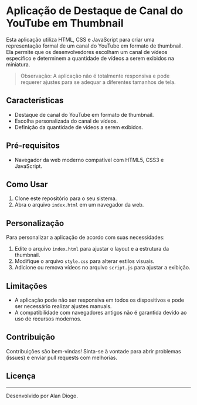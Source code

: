 # Aplicação de Destaque de Canal do YouTube em Thumbnail

Esta aplicação utiliza HTML, CSS e JavaScript para criar uma representação formal de um canal do YouTube em formato de thumbnail. Ela permite que os desenvolvedores escolham um canal de vídeos específico e determinem a quantidade de vídeos a serem exibidos na miniatura.

> Observação: A aplicação não é totalmente responsiva e pode requerer ajustes para se adequar a diferentes tamanhos de tela.


## Características

- Destaque de canal do YouTube em formato de thumbnail.
- Escolha personalizada do canal de vídeos.
- Definição da quantidade de vídeos a serem exibidos.

## Pré-requisitos

- Navegador da web moderno compatível com HTML5, CSS3 e JavaScript.

## Como Usar

1. Clone este repositório para o seu sistema.
2. Abra o arquivo `index.html` em um navegador da web.

## Personalização

Para personalizar a aplicação de acordo com suas necessidades:

1. Edite o arquivo `index.html` para ajustar o layout e a estrutura da thumbnail.
2. Modifique o arquivo `style.css` para alterar estilos visuais.
3. Adicione ou remova vídeos no arquivo `script.js` para ajustar a exibição.

## Limitações

- A aplicação pode não ser responsiva em todos os dispositivos e pode ser necessário realizar ajustes manuais.
- A compatibilidade com navegadores antigos não é garantida devido ao uso de recursos modernos.

## Contribuição

Contribuições são bem-vindas! Sinta-se à vontade para abrir problemas (issues) e enviar pull requests com melhorias.

## Licença
                 
---
Desenvolvido por Alan Diogo.
